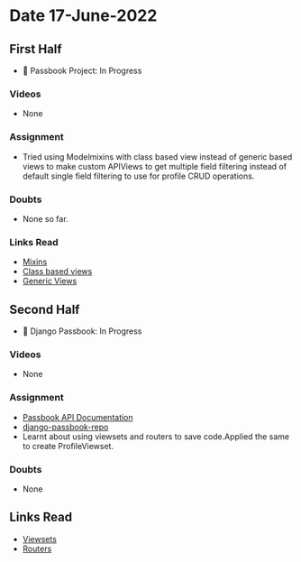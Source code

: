 # Date 17-June-2022

## First Half

- 🔄 Passbook Project: In Progress

### Videos

- None

### Assignment

- Tried using Modelmixins with class based view instead of generic based views to make custom APIViews to get multiple field filtering instead of default single field filtering to use for profile CRUD operations.

### Doubts

- None so far.

### Links Read

- [Mixins](https://www.django-rest-framework.org/api-guide/generic-views/#mixins)
- [Class based views](https://www.django-rest-framework.org/api-guide/views/)
- [Generic Views](https://www.django-rest-framework.org/api-guide/generic-views/)

## Second Half

- 🔄 Django Passbook: In Progress

### Videos

- None

### Assignment

- [Passbook API Documentation](https://docs.google.com/document/d/1VTt621Pqmb4wSb7GTn9iQGttrncIWBS5I7qQlTyVdUs/edit#)
- [django-passbook-repo](https://github.com/sp18-interns/django-passbook/tree/PPG-001)
- Learnt about using viewsets and routers to save code.Applied the same to create ProfileViewset.

### Doubts

- None

## Links Read

- [Viewsets](https://www.django-rest-framework.org/api-guide/viewsets/)
- [Routers](https://www.django-rest-framework.org/api-guide/routers/)
